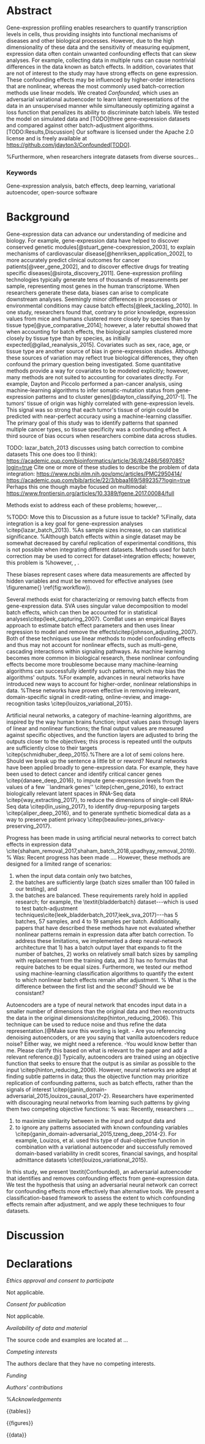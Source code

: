 # Abstract

Gene-expression profiling enables researchers to quantify transcription levels in cells, thus providing insights into functional mechanisms of diseases and other biological processes. However, due to the high dimensionality of these data and the sensitivity of measuring equipment, expression data often contain unwanted confounding effects that can skew analyses. For example, collecting data in multiple runs can cause nontrivial differences in the data known as batch effects. In addition, covariates that are not of interest to the study may have strong effects on gene expression. These confounding effects may be influenced by higher-order interactions that are nonlinear, whereas the most commonly used batch-correction methods use linear models. We created *Confounded*, which uses an adversarial variational autoencoder to learn latent representations of the data in an unsupervised manner while simultaneously optimizing against a loss function that penalizes its ability to discriminate batch labels. We tested the model on simulated data and [TODO]three gene-expression datasets and compared against other batch-adjustment algorithms.[TODO:Results,Discussion] Our software is licensed under the Apache 2.0 license and is freely available at https://github.com/jdayton3/Confounded[TODO].

%Furthermore, when researchers integrate datasets from diverse sources...

### Keywords

Gene-expression analysis, batch effects, deep learning, variational autoencoder, open-source software

# Background

Gene-expression data can advance our understanding of medicine and biology. For example, gene-expression data have helped to discover conserved genetic modules[@stuart_gene-coexpression_2003], to explain mechanisms of cardiovascular disease[@henriksen_application_2002], to more accurately predict clinical outcomes for cancer patients[@veer_gene_2002], and to discover effective drugs for treating specific diseases[@sirota_discovery_2011]. Gene-expression profiling technologies typically generate tens of thousands of measurements per sample, representing most genes in the human transcriptome. When researchers generate these data, biases can arise to complicate downstream analyses. Seemingly minor differences in processes or environmental conditions may cause batch effects[@leek_tackling_2010]. In one study, researchers found that, contrary to prior knowledge, expression values from mice and humans clustered more closely by species than by tissue type[@yue_comparative_2014]; however, a later rebuttal showed that when accounting for batch effects, the biological samples clustered more closely by tissue type than by species, as initially expected[@gilad_reanalysis_2015]. Covariates such as sex, race, age, or tissue type are another source of bias in gene-expression studies. Although these sources of variation may reflect true biological differences, they often confound the primary question being investigated. Some quantitative methods provide a way for covariates to be modeled explicitly; however, many methods are not suited to accounting for covariates directly. For example, Dayton and Piccolo performed a pan-cancer analysis, using machine-learning algorithms to infer somatic-mutation status from gene-expression patterns and to cluster genes[@dayton_classifying_2017-1]. The tumors' tissue of origin was highly correlated with gene-expression levels. This signal was so strong that each tumor's tissue of origin could be predicted with near-perfect accuracy using a machine-learning classifier. The primary goal of this study was to identify patterns that spanned multiple cancer types, so tissue specificity was a confounding effect. A third source of bias occurs when researchers combine data across studies.

TODO:
  lazar_batch_2013 discusses using batch correction to combine datasets
  This one does too (I think): https://academic.oup.com/bioinformatics/article/36/8/2486/5697085?login=true
  Cite one or more of these studies to describe the problem of data integration:
    https://www.ncbi.nlm.nih.gov/pmc/articles/PMC2950414/
    https://academic.oup.com/bib/article/22/3/bbaa169/5892357?login=true
    Perhaps this one though maybe focused on multimodal: https://www.frontiersin.org/articles/10.3389/fgene.2017.00084/full

Methods exist to address each of these problems; however,...



%TODO: Move this to Discussion as a future issue to tackle?
%Finally, data integration is a key goal for gene-expression analyses \citep{lazar_batch_2013}.
%As sample sizes increase, so can statistical significance.
%Although batch effects within a single dataset may be somewhat decreased by careful replication of experimental conditions, this is not possible when integrating different datasets. Methods used for batch correction may be used to correct for dataset-integration effects; however, this problem is
%however, , .

These biases represent cases where data measurements are affected by hidden variables and must be removed for effective analyses (see \figurename{} \ref{fig:workflow}).



Several methods exist for characterizing or removing batch effects from gene-expression data.
SVA uses singular value decomposition to model batch effects, which can then be accounted for in statistical analyses\citep{leek_capturing_2007}.
ComBat uses an empirical Bayes approach to estimate batch effect parameters and then uses linear regression to model and remove the effects\citep{johnson_adjusting_2007}.
Both of these techniques use linear methods to model confounding effects and thus may not account for nonlinear effects, such as multi-gene, cascading interactions within signaling pathways.
As machine learning becomes more common in biological research, these nonlinear confounding effects become more troublesome because many machine-learning algorithms can successfully identify such patterns, which may bias the algorithms' outputs.
%For example, advances in neural networks have introduced new ways to account for higher-order, nonlinear relationships in data.
%These networks have proven effective in removing irrelevant, domain-specific signal in credit-rating, online-review, and image-recognition tasks \citep{louizos_variational_2015}.

Artificial neural networks, a category of machine-learning algorithms, are inspired by the way human brains function; input values pass through layers of linear and nonlinear functions; the final output values are measured against specific objectives, and the function layers are adjusted to bring the outputs closer to the objectives; this process is repeated until the outputs are sufficiently close to their targets \citep{schmidhuber_deep_2015}.%There are a lot of semi colons here. Should we break up the sentence a little bit or reword?
Neural networks have been applied broadly to gene-expression data. For example, they have been used to detect cancer and identify critical cancer genes \citep{danaee_deep_2016}, to impute gene-expression levels from the values of a few ``landmark genes'' \citep{chen_gene_2016}, to extract biologically relevant latent spaces in RNA-Seq data \citep{way_extracting_2017}, to reduce the dimensions of single-cell RNA-Seq data \citep{lin_using_2017}, to identify drug-repurposing targets \citep{aliper_deep_2016}, and to generate synthetic biomedical data as a way to preserve patient privacy \citep{beaulieu-jones_privacy-preserving_2017}.

Progress has been made in using artificial neural networks to correct batch effects in expression data \cite{shaham_removal_2017,shaham_batch_2018,upadhyay_removal_2019}. % Was: Recent progress has been made ....
However, these methods are designed for a limited range of scenarios:
1) when the input data contain only two batches,
2) the batches are sufficiently large (batch sizes smaller than 100 failed in our testing), and
3) the batches are balanced.
These requirements rarely hold in applied research; for example, the \textit{bladderbatch} dataset---which is used to test batch-adjustment techniques\cite{leek_bladderbatch_2017,leek_sva_2017}---has 5 batches, 57 samples, and 4 to 19 samples per batch.
Additionally, papers that have described these methods have not evaluated whether nonlinear patterns remain in expression data after batch correction.
To address these limitations, we implemented a deep neural-network architecture that 1) has a batch output layer that expands to fit
the number of batches, 2) works on relatively small batch sizes by sampling with replacement from the training data, and 3) has
no formulas that require batches to be equal sizes.
Furthermore, we tested our method using machine-learning classification algorithms to quantify the extent to which nonlinear batch effects remain after adjustment.
% What is the difference between the first list and the second? Should we be consistant? 

Autoencoders are a type of neural network that encodes input data in a smaller number of dimensions than the original data and then reconstructs the data in the original dimensions\citep{hinton_reducing_2006}.
This technique can be used to reduce noise and thus refine the data representation.[@Make sure this wording is legit. - Are you referencing denoising autoencoders, or are you saying that vanilla autoencoders reduce noise? Either way, we might need a reference. -You would know better than me. Please clarify this based on what is relevant to the paper and add a relevant reference.@]
Typically, autoencoders are trained using an objective function that seeks to ensure that the output is as similar as possible to the input \citep{hinton_reducing_2006}.
However, neural networks are adept at finding subtle patterns in data;
thus the objective function may prioritize replication of confounding patterns, such as batch effects, rather than the signals of interest \citep{ganin_domain-adversarial_2015,louizos_causal_2017-2}.
Researchers have experimented with discouraging neural networks from learning such patterns by giving them two competing objective functions: % was: Recently, researchers ....
1) to maximize similarity between in the input and output data and
2) to ignore any patterns associated with known confounding variables \citep{ganin_domain-adversarial_2015,tzeng_deep_2014-2}.
For example, Louizos, et al. used this type of dual-objective function in combination with a variational autoencoder and successfully removed domain-based variability in credit scores, financial savings, and hospital admittance datasets \citet{louizos_variational_2015}.

In this study, we present \textit{Confounded}, an adversarial autoencoder that identifies and removes confounding effects from gene-expression data.
We test the hypothesis that using an adversarial neural network can correct for confounding effects more effectively than alternative tools.
We present a classification-based framework to assess the extent to which confounding effects remain after adjustment, and we apply these techniques to four datasets.


# Discussion 


# Declarations

*Ethics approval and consent to participate*

Not applicable.

*Consent for publication*

Not applicable.

*Availability of data and material*

The source code and examples are located at ...

*Competing interests*

The authors declare that they have no competing interests.

*Funding*



*Authors' contributions*



%*Acknowledgements*



{{tables}}

{{figures}}

{{data}}
